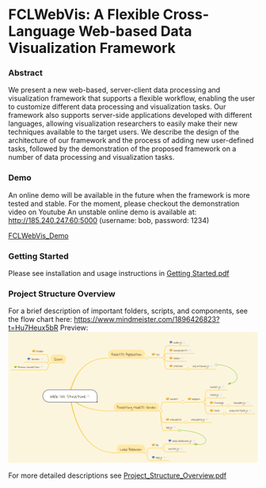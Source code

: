 # FCLWebVis: A Flexible Cross-Language Web-based Data Visualization Framework
### Abstract
We present a new web-based, server-client data processing and visualization framework that supports a flexible workflow, enabling the user to customize different data processing and visualization tasks. Our framework also supports server-side applications developed with different languages, allowing visualization researchers to easily make their new techniques available to the target users. We describe the design of the architecture of our framework and the process of adding new user-defined tasks, followed by the demonstration of the proposed framework on a number of data processing and visualization tasks. 

### Demo
An online demo will be available in the future when the framework is more tested and stable. For the moment, please checkout the demonstration video on Youtube
An unstable online demo is available at: http://185.240.247.60:5000 (username: bob, password: 1234)

[FCLWebVis_Demo](https://www.youtube.com/watch?v=kknwDXWyK2I)

### Getting Started
Please see installation and usage instructions in [Getting Started.pdf](Getting_Started.pdf)

### Project Structure Overview
For a brief description of important folders, scripts, and components, see the flow chart here: https://www.mindmeister.com/1896426823?t=Hu7Heux5bR
Preview:
![overview.png](overview.png)

For more detailed descriptions see [Project_Structure_Overview.pdf](Project_Structure_Overview.pdf)
